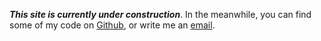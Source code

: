**_This site is currently under construction_**. In the meanwhile, you can find some of my code on [Github](https://github.com/MarkTiedemann), or write me an [email](mailto:www.marktiedemann@gmail.com).
